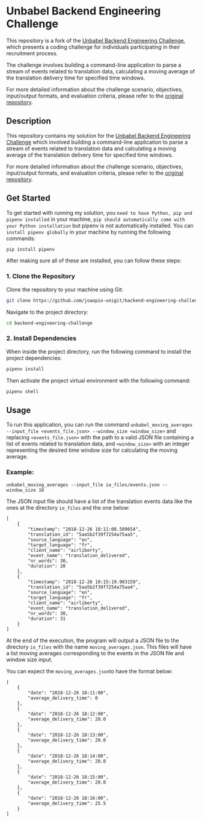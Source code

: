 # Unbabel Backend Engineering Challenge

This repository is a fork of the [Unbabel Backend Engineering Challenge](https://github.com/Unbabel/backend-engineering-challenge), which presents a coding challenge for individuals participating in their recruitment process. 

The challenge involves building a command-line application to parse a stream of events related to translation data, calculating a moving average of the translation delivery time for specified time windows. 

For more detailed information about the challenge scenario, objectives, input/output formats, and evaluation criteria, please refer to the [original repository](https://github.com/Unbabel/backend-engineering-challenge).

## Description

This repository contains my solution for the [Unbabel Backend Engineering Challenge](https://github.com/Unbabel/backend-engineering-challenge) which involved building a command-line application to parse a stream of events related to translation data and calculating a moving average of the translation delivery time for specified time windows.

For more detailed information about the challenge scenario, objectives, input/output formats, and evaluation criteria, please refer to the [original repository](https://github.com/Unbabel/backend-engineering-challenge).

## Get Started

To get started with running my solution, you `need to have Python, pip and pipenv installed` in your machine, `pip should automatically come with your Python installation` but pipenv is not automatically installed. You can `install pipenv globally` in your machine by running the following commands:
```bash
pip install pipenv
```

After making sure all of these are installed, you can follow these steps:

### 1. Clone the Repository

Clone the repository to your machine using Git:
```bash
git clone https://github.com/joaopio-unigit/backend-engineering-challenge.git
```

Navigate to the project directory:
```bash
cd backend-engineering-challenge
```

### 2. Install Dependencies

When inside the project directory, run the following command to install the project dependencies:
```bash
pipenv install
```

Then activate the project virtual environment with the following command:
```bash
pipenv shell
```

## Usage

To run this application, you can run the command `unbabel_moving_averages --input_file <events_file.json> --window_size <window_size>` and replacing `<events_file.json>` with the path to a valid JSON file containing a list of events related to translation data, and `<window_size>` with an integer representing the desired time window size for calculating the moving average.

### Example:

	unbabel_moving_averages --input_file io_files/events.json --window_size 10

The JSON input file should have a list of the translation events data like the ones at the directory `io_files` and the one below:

	[
		{
			"timestamp": "2018-12-26 18:11:08.509654",
			"translation_id": "5aa5b2f39f7254a75aa5",
			"source_language": "en",
			"target_language": "fr",
			"client_name": "airliberty",
			"event_name": "translation_delivered",
			"nr_words": 30,
			"duration": 20
		},
		{
			"timestamp": "2018-12-26 18:15:19.903159",
			"translation_id": "5aa5b2f39f7254a75aa4",
			"source_language": "en",
			"target_language": "fr",
			"client_name": "airliberty",
			"event_name": "translation_delivered",
			"nr_words": 30,
			"duration": 31
		}
	]

At the end of the execution, the program will output a JSON file to the directory `io_files` with the name `moving_averages.json`. This files will have a list moving averages corresponding to the events in the JSON file and window size input.

You can expect the `moving_averages.json`to have the format below:

	[
		{
			"date": "2018-12-26 18:11:00",
			"average_delivery_time": 0
		},
		{
			"date": "2018-12-26 18:12:00",
			"average_delivery_time": 20.0
		},
		{
			"date": "2018-12-26 18:13:00",
			"average_delivery_time": 20.0
		},
		{
			"date": "2018-12-26 18:14:00",
			"average_delivery_time": 20.0
		},
		{
			"date": "2018-12-26 18:15:00",
			"average_delivery_time": 20.0
		},
		{
			"date": "2018-12-26 18:16:00",
			"average_delivery_time": 25.5
		}
	]